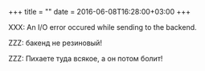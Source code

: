 +++
title = ""
date = 2016-06-08T16:28:00+03:00
+++

XXX: An I/O error occured while sending to the backend.


ZZZ: бакенд не резиновый!


ZZZ: Пихаете туда всякое, а он потом болит!


